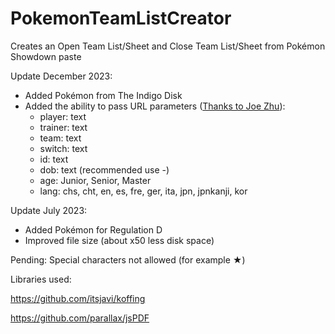 # PokemonTeamListCreator
Creates an Open Team List/Sheet and Close Team List/Sheet from Pokémon Showdown paste

Update December 2023:
- Added Pokémon from The Indigo Disk
- Added the ability to pass URL parameters ([Thanks to Joe Zhu](https://twitter.com/joezhuu)):
  - player: text
  - trainer: text
  - team: text
  - switch: text
  - id: text
  - dob: text (recommended use -)
  - age: Junior, Senior, Master
  - lang: chs, cht, en, es, fre, ger, ita, jpn, jpnkanji, kor

Update July 2023:
- Added Pokémon for Regulation D
- Improved file size (about x50 less disk space)
  
Pending: Special characters not allowed (for example ★)

Libraries used:

https://github.com/itsjavi/koffing


https://github.com/parallax/jsPDF
